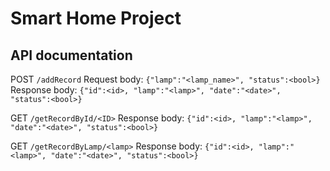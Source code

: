 # Smart Home Project

## API documentation
POST `/addRecord`
Request body:
`{"lamp":"<lamp_name>", "status":<bool>}`
Response body:
`{"id":<id>, "lamp":"<lamp>", "date":"<date>", "status":<bool>}`

GET `/getRecordById/<ID>`
Response body:
`{"id":<id>, "lamp":"<lamp>", "date":"<date>", "status":<bool>}`

GET `/getRecordByLamp/<lamp>`
Response body:
`{"id":<id>, "lamp":"<lamp>", "date":"<date>", "status":<bool>}`



